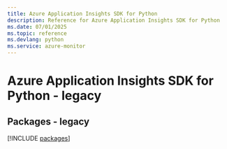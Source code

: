```yaml
---
title: Azure Application Insights SDK for Python
description: Reference for Azure Application Insights SDK for Python
ms.date: 07/01/2025
ms.topic: reference
ms.devlang: python
ms.service: azure-monitor
---
```

# Azure Application Insights SDK for Python - legacy
## Packages - legacy
[!INCLUDE [packages](application-insights-index.md)]